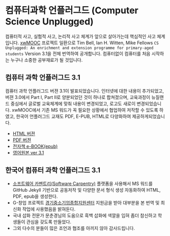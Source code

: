 컴퓨터과학 언플러그드 (Computer Science Unplugged)
===========

컴퓨터적 사고, 실험적 사고, 논리적 사고 체계가 앞으로 살아가는데 핵심적인 사고 체계입니다.
[xwMOOC](http://www.xwmooc.net) 프로젝트 일환으로 Tim Bell, Ian H. Witten, Mike Fellows `CS Unplugged: An enrichment and extension programme for primary-aged students` Version 3.1을 전체 번역하여 공개합니다. 컴퓨터없이 컴퓨터를 처음 시작하는 누구나 소중한 공부재료가 될 것입니다.


## 컴퓨터 과학 언플러그드 3.1

컴퓨터 과학 언플러그드 버젼 3.1이 발표되었습니다. 인터넷에 대한 내용이 추가되었고, 버젼 3.0에서 Part I, Part II로 양분되었던 것이 하나로 합쳐졌으며, 교육과정이 뉴질랜드 중심에서 글로벌 교육체계에 맞춰 내용이 변경되었고, 로고도 새로이 변경되었습니다. xwMOOC에서 기존 MS 워드가 꼭 필요한 상황에서 협업하여 저작할 수 있도록 하였고, 한국어 언플러그드 교재도 PDF, E-PUB, HTML로 다양화하여 제공하게되었습니다.

- [HTML 버젼](http://xwmooc.net/csunplugged/book.html)
- [PDF 버젼](http://xwmooc.net/csunplugged/book.pdf)
- [전자책 e-BOOK(epub)](http://xwmooc.net/csunplugged/book.epub)
- [영어원본 ver 3.1](http://csunplugged.org/wp-content/uploads/2015/03/CSUnplugged_OS_2015_v3.1.pdf)

## 한국어 컴퓨터 과학 언플러그드 3.1

- [소프트웨어 카펜트리(Software Carpentry)](software-carpentry.org) 플랫폼을 사용해서 MS 워드를 GitHub Jekyll 기반으로 공동저작 및 다양한 문서 형식 생성 자동화하여 HTML, PDF, epub을 생성한다.
- G-창업 프로젝트 [경기중소기업종합지원센터](http://www.egbiz.or.kr/) 지원금을 받아 대부분을 본 번역 및 최신화 작업에 사용했음을 밝혀둔다.
- 국내 삽화 전문가 문춘경님의 도움으로 흑백 삽화에 색깔을 입혀 좀더 참신하고 학생들이 관심을 갖도록 만들었다. 
- 그외 다수의 분들이 많은 조언과 협조를 아끼지 않아 감사드립니다.